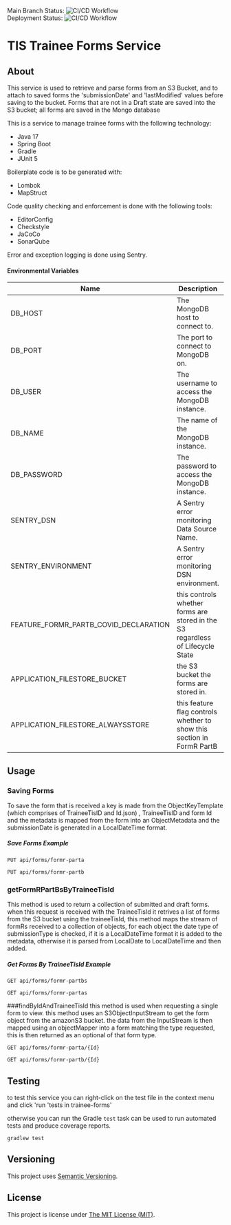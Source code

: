 Main Branch Status: ![CI/CD Workflow](https://github.com/Health-Education-England/tis-trainee-forms/workflows/CI/CD%20Workflow/badge.svg?branch=main)  
Deployment Status: ![CI/CD Workflow](https://github.com/Health-Education-England/tis-trainee-forms/workflows/CI/CD%20Workflow/badge.svg?branch=main&event=deployment_status)
# TIS Trainee Forms Service

## About

This service is used to retrieve and parse forms from an S3 Bucket, and to attach to saved forms
the 'submissionDate' and 'lastModified' values before saving to the bucket.  Forms that are not in a Draft state
are saved into the S3 bucket; all forms are saved in the Mongo database

This is a service to manage trainee forms with the following technology:

 - Java 17
 - Spring Boot
 - Gradle
 - JUnit 5

Boilerplate code is to be generated with:
 - Lombok
 - MapStruct

Code quality checking and enforcement is done with the following tools:
 - EditorConfig
 - Checkstyle
 - JaCoCo
 - SonarQube

Error and exception logging is done using Sentry.

#### Environmental Variables

| Name                                  | Description                                                                    | Default   |
|---------------------------------------|--------------------------------------------------------------------------------|-----------|
| DB_HOST                               | The MongoDB host to connect to.                                                | localhost |
| DB_PORT                               | The port to connect to MongoDB on.                                             | 27017     |
| DB_USER                               | The username to access the MongoDB instance.                                   | admin     |
| DB_NAME                               | The name of the MongoDB instance.                                              | forms     |
| DB_PASSWORD                           | The password to access the MongoDB instance.                                   | pwd       |
| SENTRY_DSN                            | A Sentry error monitoring Data Source Name.                                    |           |
| SENTRY_ENVIRONMENT                    | A Sentry error monitoring DSN environment.                                     | local     |
| FEATURE_FORMR_PARTB_COVID_DECLARATION | this controls whether forms are stored in the S3 regardless of Lifecycle State | true      |
| APPLICATION_FILESTORE_BUCKET          | the S3 bucket the forms are stored in.                                         |           |
| APPLICATION_FILESTORE_ALWAYSSTORE     | this feature flag controls whether to show this section in FormR PartB         | false     |

## Usage
### Saving Forms

To save the form that is received a key is made from the ObjectKeyTemplate (which comprises of TraineeTisID and Id.json)
, TraineeTisID and form Id and the metadata is mapped from the form into an ObjectMetadata and the submissionDate is
generated in a LocalDateTime format.

##### Save Forms Example
```
PUT api/forms/formr-parta
```
```
PUT api/forms/formr-partb
```

### getFormRPartBsByTraineeTisId

This method is used to return a collection of submitted and draft forms. when this request is 
received with the TraineeTisId it retrives a list of forms from the S3 bucket using
the traineeTisId, this method maps the stream of formRs received to a collection of objects, for 
each object the date type of submissionType is checked, if it is a LocalDateTime format it is added
to the metadata, otherwise it is parsed from LocalDate to LocalDateTime and then added.

##### Get Forms By TraineeTisId Example
```
GET api/forms/formr-partbs
```
```
GET api/forms/formr-partas
```

###findByIdAndTraineeTisId
this method is used when requesting a single form to view. this method uses an S3ObjectInputStream
to get the form object from the amazonS3 bucket. the data from the InputStream is then mapped
using an objectMapper into a form matching the type requested, this is then returned as an optional
of that form type. 

```
GET api/forms/formr-parta/{Id}
```
```
GET api/forms/formr-partb/{Id}
```

## Testing

to test this service you can right-click on the test file in the context menu and 
click 'run 'tests in trainee-forms'

otherwise you can run the  Gradle `test` task can be used to run automated tests
and produce coverage reports.
```shell
gradlew test
```

## Versioning
This project uses [Semantic Versioning](semver.org).

## License
This project is license under [The MIT License (MIT)](LICENSE).
